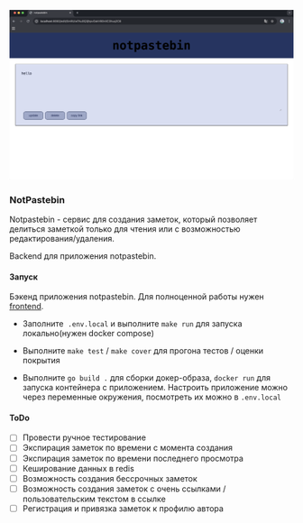 ![Main page](https://github.com/mayye4ka/notpastebin/raw/master/imgs/admin.png)

### NotPastebin

Notpastebin - cервис для создания заметок, который позволяет делиться заметкой только для чтения или с возможностью редактирования/удаления.

Backend для приложения notpastebin. 

#### Запуск

Бэкенд приложения notpastebin. Для полноценной работы нужен [frontend](https://github.com/mayye4ka/notpastebin-frontend).

* Заполните  `.env.local` и выполните `make run` для запуска локально(нужен docker compose)

* Выполните `make test` / `make cover` для прогона тестов / оценки покрытия

* Выполните `go build .` для сборки докер-образа, `docker run` для запуска контейнера с приложением. Настроить приложение можно через переменные окружения, посмотреть их можно в `.env.local`

#### ToDo

- [ ] Провести ручное тестирование
- [ ] Экспирация заметок по времени с момента создания
- [ ] Экспирация заметок по времени последнего просмотра
- [ ] Кеширование данных в redis
- [ ] Возможность создания бессрочных заметок
- [ ] Возможность создания заметок с очень ссылками / пользовательским текстом в ссылке
- [ ] Регистрация и привязка заметок к профилю автора
